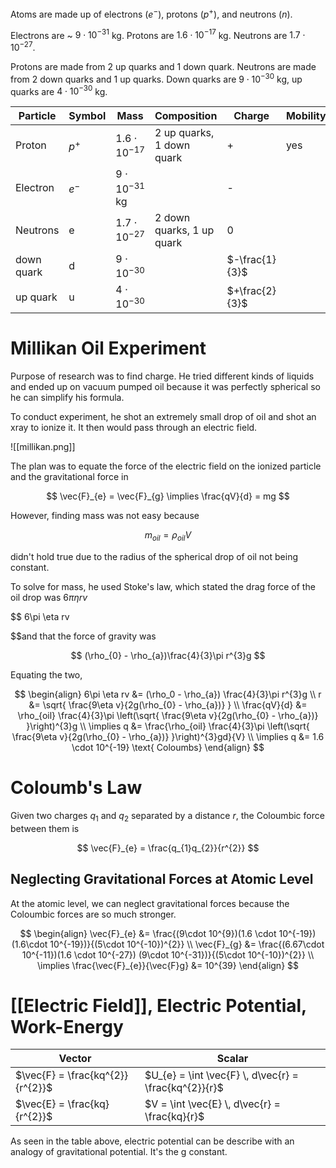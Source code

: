 Atoms are made up of electrons ($e^{-}$), protons ($p^{+}$), and neutrons ($n$).

Electrons are ~ $9\cdot 10^{-31}$ kg. Protons are $1.6\cdot 10^{-17}$ kg. Neutrons are $1.7 \cdot 10^{-27}$.

Protons are made from 2 up quarks and 1 down quark. Neutrons are made from 2 down quarks and 1 up quarks. Down quarks are $9\cdot 10^{-30}$ kg, up quarks are $4 \cdot 10^{-30}$ kg.

| Particle   | Symbol  | Mass                 | Composition               | Charge         | Mobility |
| ---------- | ------- | -------------------- | ------------------------- | -------------- | -------- |
| Proton     | $p^{+}$ | $1.6\cdot10^{-17}$   | 2 up quarks, 1 down quark | +              | yes      |
| Electron   | $e^{-}$ | $9\cdot 10^{-31}$ kg |                           | -              |          |
| Neutrons   | e       | $1.7\cdot 10^{-27}$  | 2 down quarks, 1 up quark | 0              |          |
| down quark | d       | $9\cdot 10^{-30}$    |                           | $-\frac{1}{3}$ |          |
| up quark   | u       | $4\cdot 10^{-30}$    |                           | $+\frac{2}{3}$ |          |

# Millikan Oil Experiment

Purpose of research was to find charge. He tried different kinds of liquids and ended up on vacuum pumped oil because it was perfectly spherical so he can simplify his formula.

To conduct experiment, he shot an extremely small drop of oil and shot an xray to ionize it. It then would pass through an electric field.

![[millikan.png]]

The plan was to equate the force of the electric field on the ionized particle and the gravitational force in 

$$
\vec{F}_{e} = \vec{F}_{g} \implies \frac{qV}{d} = mg
$$

However, finding mass was not easy because 

$$
m_{oil} = \rho_{oil} V
$$

didn't hold true due to the radius of the spherical drop of oil not being constant.

To solve for mass, he used Stoke's law, which stated the drag force of the oil drop was $6\pi \eta rv$

$$
6\pi \eta rv

$$and that the force of gravity was 

$$
(\rho_{0} - \rho_{a})\frac{4}{3}\pi r^{3}g
$$ 

Equating the two,

$$
\begin{align}
6\pi \eta rv &= (\rho_0 - \rho_{a}) \frac{4}{3}\pi r^{3}g \\
r &= \sqrt{ \frac{9\eta v}{2g(\rho_{0} - \rho_{a})} } \\
\frac{qV}{d} &= \rho_{oil} \frac{4}{3}\pi \left(\sqrt{ \frac{9\eta v}{2g(\rho_{0} - \rho_{a})} }\right)^{3}g \\
\implies q &= \frac{\rho_{oil} \frac{4}{3}\pi \left(\sqrt{ \frac{9\eta v}{2g(\rho_{0} - \rho_{a})} }\right)^{3}gd}{V} \\
\implies q &= 1.6 \cdot 10^{-19} \text{ Coloumbs}
\end{align}
$$

# Coloumb's Law

Given two charges $q_{1}$ and $q_{2}$ separated by a distance $r$, the Coloumbic force between them is

$$
\vec{F}_{e} = \frac{q_{1}q_{2}}{r^{2}}
$$

## Neglecting Gravitational Forces at Atomic Level

At the atomic level, we can neglect gravitational forces because the Coloumbic forces are so much stronger.

$$
\begin{align}
\vec{F}_{e} &= \frac{(9\cdot 10^{9})(1.6 \cdot 10^{-19}) (1.6\cdot 10^{-19})}{(5\cdot 10^{-10})^{2}} \\
\vec{F}_{g} &= \frac{(6.67\cdot 10^{-11})(1.6 \cdot 10^{-27}) (9\cdot 10^{-31})}{(5\cdot 10^{-10})^{2}} \\
\implies \frac{\vec{F}_{e}}{\vec{F}g} &= 10^{39}
\end{align}
$$

# [[Electric Field]], Electric Potential, Work-Energy

| Vector | Scalar |
| ------------- | ------------- |
| $\vec{F} = \frac{kq^{2}}{r^{2}}$ | $U_{e} = \int \vec{F} \, d\vec{r} = \frac{kq^{2}}{r}$ |
| $\vec{E} = \frac{kq}{r^{2}}$ | $V = \int \vec{E} \, d\vec{r} = \frac{kq}{r}$

As seen in the table above, electric potential can be describe with an analogy of gravitational potential. It's the g constant.